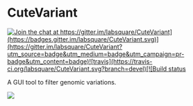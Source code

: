 # CuteVariant

[![Join the chat at https://gitter.im/labsquare/CuteVariant](https://badges.gitter.im/labsquare/CuteVariant.svg)](https://gitter.im/labsquare/CuteVariant?utm_source=badge&utm_medium=badge&utm_campaign=pr-badge&utm_content=badge)![travis](https://travis-ci.org/labsquare/CuteVariant.svg?branch=devel)[![Build status](https://ci.appveyor.com/api/projects/status/nq2xhr5ea7a34oek/branch/devel?svg=true)](https://ci.appveyor.com/project/dridk/cutevariant/branch/devel)

A GUI tool to filter genomic variations. 

![](https://github.com/labsquare/CuteVariant/blob/master/cutevariant.png)
